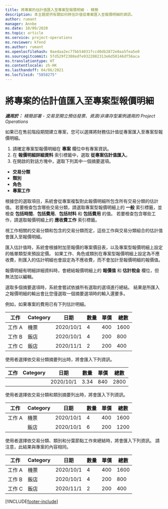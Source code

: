```yaml
---
title: 將專案的估計值匯入至專案型報價明細 - 精簡
description: 本主題提供有關如何將估計值從專案匯入至報價明細的資訊。
author: rumant
manager: Annbe
ms.date: 10/09/2020
ms.topic: article
ms.service: project-operations
ms.reviewer: kfend
ms.author: rumant
ms.openlocfilehash: 0aedaa2ec77bb54031fccd0db2872e0aa5fea5e0
ms.sourcegitcommit: 5fd529f2308edfe9322082313e6d50146df56aca
ms.translationtype: HT
ms.contentlocale: zh-HK
ms.lasthandoff: 04/06/2021
ms.locfileid: "5858275"
---
```

# <a name="import-estimates-for-a-project-to-a-project-based-quote-line"></a>將專案的估計值匯入至專案型報價明細 

_**適用於：** 精簡部署 - 交易至開立預估發票、資源/非庫存型案例適用的 Project Operations_

如果已在售前階段期間建立專案，您可以選擇將財務估計值從專案匯入至專案型報價明細。

1. 請確定專案型報價明細在 **專案** 欄位中有專案資訊。
2. 在 **報價明細詳細資料** 索引標籤中，選取 **從專案估計值匯入**。
3. 在開啟的對話方塊中，選取下列其中一個摘要選項。

  - **交易分類**
  - **類別**
  - **角色** 
  - **專案工作**

根據您的選取項目，系統會從專案複製對此報價明細所包含所有交易分類的估計值。 若要檢查包含哪些交易分類，請選取專案型報價明細上的 **一般** 索引標籤，並檢查 **包括時間**、**包括費用**、**包括材料** 和 **包括費用** 的值。  若要檢查包含哪些工作，請選取報價明細上的 **應收費工作** 索引標籤。

視工作相關的交易分類和包含的交易分類而定，這些工作與交易分類組合的估計值會匯入至報價明細。

匯入估計值時，系統會根據附加至報價的專案價目表，以及專案型報價明細上設定的帳單類型來預設定價。 如果工作、角色或類別在專案型報價明細上設定為不應收費，則匯入的估計明細也會設定為不應收費，而不會加計至報價明細的報價值。

報價明細有明細詳細資料時，會總結報價明細上的 **報價值** 和 **估計稅金** 欄位，但無法加以編輯。

選取多個摘要選項時，系統會嘗試依據所有選取的選項進行總結。 結果是所匯入之報價明細的輸出會比您僅選取一個摘要選項時的輸入還要多。

例如，如果專案的費用已有下列估計明細。

| 工作​​ | Category | 日期 | 數量 | 單價 | 總數 |
| --- | --- | --- | --- | --- | --- |
| 工作 A | 機票 | 2020/10/1 | 4 | 400 | 1600 |
| 工作 B | 飯店 | 2020/10/1 | 4 | 200 | 800 |
| 工作 C | 飯店 | 2020/11/1 | 2 | 200 | 400 |

使用者選擇依交易分類摘要列出時，將會匯入下列資訊。

| 工作​​ | Category | 日期 | 數量 | 單價 | 總數 |
| --- | --- | --- | --- | --- | --- |
|||2020/10/1 | 3.34 | 840 | 2800 |

使用者選擇依交易分類和類別摘要列出時，將會匯入下列資訊。

| 工作​​ | Category | 日期 | 數量 | 單價 | 總數 |
| --- | --- | --- | --- | --- | --- |
| 工作 A | 機票 | 2020/10/1 | 4 | 400 | 1600 |
| | 飯店 | 2020/10/1 | 6 | 200 | 1200 |

使用者選擇依交易分類、類別和分葉節點工作來總結時，將會匯入下列資訊。 請注意，此結果與專案的內容相同。

| 工作​​ | Category | 日期 | 數量 | 單價 | 總數 |
| --- | --- | --- | --- | --- | --- |
| 工作 A | 機票 | 2020/10/1 | 4 | 400 | 1600 |
| 工作 B | 飯店 | 2020/10/1 | 4 | 200 | 800 |
| 工作 C | 飯店 | 2020/11/1 | 2 | 200 | 400 |


[!INCLUDE[footer-include](../../includes/footer-banner.md)]
